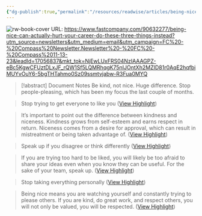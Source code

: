 ```yaml
---
{"dg-publish":true,"permalink":"/resources/readwise/articles/being-nice-can-actually-hurt-your-career-do-these-three-things-instead/","tags":["articles","til","peoplePleasing"]}
---
```


![rw-book-cover](https://images.fastcompany.net/image/upload/w_1280,f_auto,q_auto,fl_lossy/wp-cms/uploads/2021/05/p-1-being-nice-can-actually-hurt-your-career-do-these-three-things-instead.jpg)
URL: https://www.fastcompany.com/90632277/being-nice-can-actually-hurt-your-career-do-these-three-things-instead?utm_source=newsletters&utm_medium=email&utm_campaign=FC%20-%20Compass%20Newsletter.Newsletter%20-%20FC%20-%20Compass%2011-13-23&leadId=17056837&mkt_tok=NjEwLUxFRS04NzIAAAGPZ-eBc5KgwCFUztDLxJF_rQW1Sf5LQMRhqgK75nIJOntXh2MZID81r0AqE2hqfbiMUYvOuY6-5bgTHTahmo0Sz09ssmtvjabw-R3Fua0MYQ
> [!abstract] Document Notes
> Be kind, not nice. Huge difference. Stop people-pleasing, which has been my focus the last couple of months.

> Stop trying to get everyone to like you ([View Highlight](https://read.readwise.io/read/01hf55ggv4r0qxc4n68ts5aate))

> It’s important to point out the difference between kindness and niceness. Kindness grows from self-esteem and earns respect in return. Niceness comes from a desire for approval, which can result in mistreatment or being taken advantage of. ([View Highlight](https://read.readwise.io/read/01hf55gmffmabgyzcgbb8re4s1))

> Speak up if you disagree or think differently ([View Highlight](https://read.readwise.io/read/01hf55hbve041yd287ney8r8qr))

> If you are trying too hard to be liked, you will likely be too afraid to share your ideas even when you know they can be useful. For the sake of your team, speak up. ([View Highlight](https://read.readwise.io/read/01hf55jcrmdycw6sscvvrbrzfg))

> Stop taking everything personally ([View Highlight](https://read.readwise.io/read/01hf55jf34yz20p0z8hsmzm915))

> Being nice means you are watching yourself and constantly trying to please others. If you are kind, do great work, and respect others, you will not only be valued, you will be respected. ([View Highlight](https://read.readwise.io/read/01hf55k7nr1rvbxgb36gyp7bb7))

